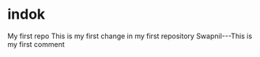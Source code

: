 # indok
My first repo
 This is my first change in my first repository
Swapnil---This is my first comment
